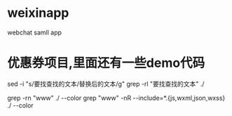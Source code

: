 # weixinapp
webchat samll app
<h1>优惠券项目,里面还有一些demo代码</h1>
sed -i "s/要找查找的文本/替换后的文本/g" grep -rl "要找查找的文本" ./

 grep -rn "www" ./ --color
 grep "www" -nR --include=*.{js,wxml,json,wxss} ./ --color